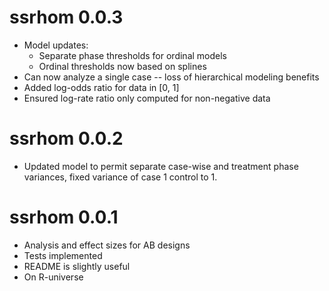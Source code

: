 # ssrhom 0.0.3

* Model updates:
  * Separate phase thresholds for ordinal models
  * Ordinal thresholds now based on splines
* Can now analyze a single case -- loss of hierarchical modeling benefits
* Added log-odds ratio for data in [0, 1]
* Ensured log-rate ratio only computed for non-negative data

# ssrhom 0.0.2

* Updated model to permit separate case-wise and treatment phase variances, fixed variance of case 1 control to 1.

# ssrhom 0.0.1

* Analysis and effect sizes for AB designs
* Tests implemented
* README is slightly useful
* On R-universe
